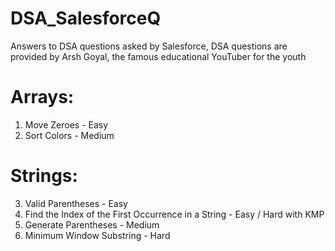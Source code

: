 # DSA_SalesforceQ
Answers to DSA questions asked by Salesforce, DSA questions are provided by Arsh Goyal, the famous educational YouTuber for the youth

# Arrays:
1. Move Zeroes - Easy 
2. Sort Colors - Medium

# Strings:
3. Valid Parentheses - Easy
4. Find the Index of the First Occurrence in a String - Easy / Hard with KMP
5. Generate Parentheses - Medium
6. Minimum Window Substring - Hard

